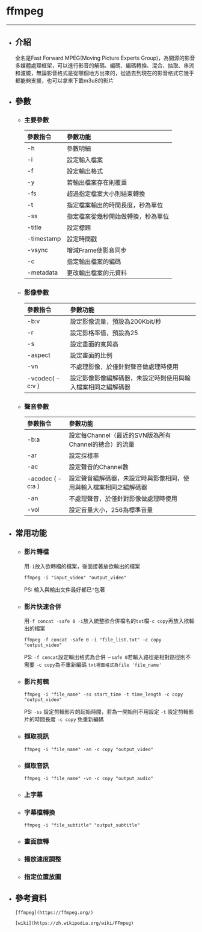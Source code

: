 # ffmpeg
---
+ ## 介紹
    全名是Fast Forward MPEG(Moving Picture Experts Group)，為開源的影音多媒體處理框架，可以進行影音的解碼、編碼、編碼轉換、混合、抽取、串流和濾鏡，無論影音格式是從哪個地方出來的，從過去到現在的影音格式它幾乎都能夠支援，也可以拿來下載m3u8的影片

+ ## 參數
  + ### 主要參數
    | 參數指令   | 參數功能                           |
    | :--------- | :--------------------------------- |
    | -h         | 參數明細                           |
    | -i         | 設定輸入檔案                       |
    | -f         | 設定輸出格式                       |
    | -y         | 若輸出檔案存在則覆蓋               |
    | -fs        | 超過指定檔案大小則結束轉換         |
    | -t         | 指定檔案輸出的時間長度，秒為單位   |
    | -ss        | 指定檔案從幾秒開始做轉換，秒為單位 |
    | -title     | 設定標題                           |
    | -timestamp | 設定時間戳                         |
    | -vsync     | 增減Frame使影音同步                |
    | -c         | 指定輸出檔案的編碼                 |
    | -metadata  | 更改輸出檔案的元資料               |
  + ### 影像參數
    | 參數指令        | 參數功能                                                     |
    | :-------------- | :----------------------------------------------------------- |
    | -b:v            | 設定影像流量，預設為200Kbit/秒                               |
    | -r              | 設定影格率值，預設為25                                       |
    | -s              | 設定畫面的寬與高                                             |
    | -aspect         | 設定畫面的比例                                               |
    | -vn             | 不處理影像，於僅針對聲音做處理時使用                         |
    | -vcodec( -c:v ) | 設定影像影像編解碼器，未設定時則使用與輸入檔案相同之編解碼器 |
  + ### 聲音參數
    | 參數指令         | 參數功能                                                           |
    | :--------------- | :----------------------------------------------------------------- |
    | -b:a             | 設定每Channel（最近的SVN版為所有Channel的總合）的流量              |
    | -ar              | 設定採樣率                                                         |
    | -ac              | 設定聲音的Channel數                                                |
    | -acodec ( -c:a ) | 設定聲音編解碼器，未設定時與影像相同，使用與輸入檔案相同之編解碼器 |
    | -an              | 不處理聲音，於僅針對影像做處理時使用                               |
    | -vol             | 設定音量大小，256為標準音量                                        |

+ ## 常用功能
  + ### 影片轉檔
    用`-i`放入欲轉檔的檔案，後面接著放欲輸出的檔案
    ```
    ffmpeg -i "input_video" "output_video"
    ```
    PS:
    輸入與輸出文件最好都已`"`包著

  + ### 影片快速合併
    用`-f concat -safe 0 -i`放入統整欲合併檔名的`txt`檔`-c copy`再放入欲輸出的檔案
    ```
    ffmpeg -f concat -safe 0 -i "file_list.txt" -c copy "output_video"
    ```
    PS:
    `-f concat`設定輸出格式為合併
    `－safe 0`若輸入路徑是相對路徑則不需要
    `-c copy`為不重新編碼
    `txt裡面格式為file 'file_name'`

  + ### 影片剪輯
    ```
    ffmpeg -i "file_name" -ss start_time -t time_length -c copy "output_video"
    ```
    PS:
    `-ss` 設定剪輯影片的起始時間，若為一開始則不用設定
    `-t`  設定剪輯影片的時間長度
    `-c copy` 免重新編碼
  
  + ### 擷取視訊
    ```
    ffmpeg -i "file_name" -an -c copy "output_video"
    ```
  + ### 擷取音訊
    ```
    ffmpeg -i "file_name" -vn -c copy "output_audio"
    ```
  + ### 上字幕
  + ### 字幕檔轉換
    ```
    ffmpeg -i "file_subtitle" "output_subtitle"
    ```
  + ### 畫面旋轉
  + ### 播放速度調整
  + ### 指定位置放圖

+ ## 參考資料
    ```
    [ffmpeg](https://ffmpeg.org/)

    [wiki](https://zh.wikipedia.org/wiki/FFmpeg)
    ```